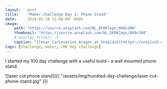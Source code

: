 ```yaml
---
layout:   post
title:    "Maker Challenge Day 1: Phone Stand"
date:     2019-05-10 12:00:00 -0400
image:
    path: "https://source.unsplash.com/NL_DF0Klepc/800x300"
    thumbnail: "https://source.unsplash.com/NL_DF0Klepc/800x300"
    # overlay_filter: .5
    caption: "[Cesar Carlevarino Aragon at Unsplash](https://unsplash.com/photos/NL_DF0Klepc)"
tags: [challenge, maker, 100 day challenge]
---
```

I started my 100 day challenge with a useful build - a wall mounted phone stand. 

![laser cut phone stand]({{ "/assets/img/hundred-day-challenge/laser-cut-phone-stand.jpg" }})